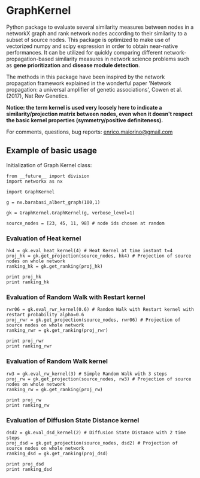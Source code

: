 # GraphKernel
Python package to evaluate several similarity measures between nodes in a networkX graph and rank network nodes according to their similarity to a subset of source nodes. This package is optimized to make use of vectorized numpy and scipy expression in order to obtain near-native performances. It can be utilized for quickly comparing different network-propagation-based similarity measures in network science problems such as **gene prioritization** and **disease module detection**.

The methods in this package have been inspired by the network propagation framework explained in the wonderful paper 'Network propagation: a universal amplifier of genetic associations', Cowen et al. (2017), Nat Rev Genetics.

**Notice: the term kernel is used very loosely here to indicate a similarity/projection matrix between nodes, even when it doesn't respect the basic kernel properties (symmetry/positive definiteness).**

For comments, questions, bug reports: enrico.maiorino@gmail.com

## Example of basic usage

Initialization of Graph Kernel class:

```
from __future__ import division
import networkx as nx

import GraphKernel

g = nx.barabasi_albert_graph(100,1)

gk = GraphKernel.GraphKernel(g, verbose_level=1)

source_nodes = [23, 45, 11, 98] # node ids chosen at random
```

### Evaluation of Heat kernel

```
hk4 = gk.eval_heat_kernel(4) # Heat Kernel at time instant t=4
proj_hk = gk.get_projection(source_nodes, hk4) # Projection of source nodes on whole network
ranking_hk = gk.get_ranking(proj_hk)

print proj_hk
print ranking_hk
```

### Evaluation of Random Walk with Restart kernel

```
rwr06 = gk.eval_rwr_kernel(0.6) # Random Walk with Restart kernel with restart probability alpha=0.6
proj_rwr = gk.get_projection(source_nodes, rwr06) # Projection of source nodes on whole network
ranking_rwr = gk.get_ranking(proj_rwr)

print proj_rwr
print ranking_rwr
```

### Evaluation of Random Walk kernel

```
rw3 = gk.eval_rw_kernel(3) # Simple Random Walk with 3 steps
proj_rw = gk.get_projection(source_nodes, rw3) # Projection of source nodes on whole network
ranking_rw = gk.get_ranking(proj_rw)

print proj_rw
print ranking_rw
```

### Evaluation of Diffusion State Distance kernel

```
dsd2 = gk.eval_dsd_kernel(2) # Diffusion State Distance with 2 time steps
proj_dsd = gk.get_projection(source_nodes, dsd2) # Projection of source nodes on whole network
ranking_dsd = gk.get_ranking(proj_dsd)

print proj_dsd
print ranking_dsd
```
